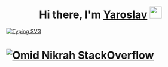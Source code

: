 <h1 align="center">Hi there, I'm <a href="[https://daniilshat.ru/](https://vk.com/id347581283)" target="_blank">Yaroslav</a> 
<img src="https://github.com/blackcater/blackcater/raw/main/images/Hi.gif" height="32"/></h1>

[![Typing SVG](https://readme-typing-svg.herokuapp.com?color=%2336BCF7&lines=Computer+science+student)](https://git.io/typing-svg)

# [![Omid Nikrah StackOverflow](https://github-readme-stackoverflow.vercel.app/?userID=6558042)](https://stackoverflow.com/users/6558042/omid-nikrah) 
